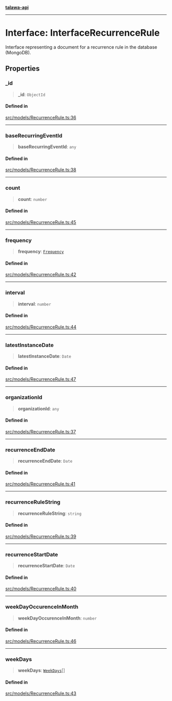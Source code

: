 [**talawa-api**](../../../README.md)

***

# Interface: InterfaceRecurrenceRule

Interface representing a document for a recurrence rule in the database (MongoDB).

## Properties

### \_id

> **\_id**: `ObjectId`

#### Defined in

[src/models/RecurrenceRule.ts:36](https://github.com/Suyash878/talawa-api/blob/095e6964ce2a06c1c30d1acf81b6162203f1db91/src/models/RecurrenceRule.ts#L36)

***

### baseRecurringEventId

> **baseRecurringEventId**: `any`

#### Defined in

[src/models/RecurrenceRule.ts:38](https://github.com/Suyash878/talawa-api/blob/095e6964ce2a06c1c30d1acf81b6162203f1db91/src/models/RecurrenceRule.ts#L38)

***

### count

> **count**: `number`

#### Defined in

[src/models/RecurrenceRule.ts:45](https://github.com/Suyash878/talawa-api/blob/095e6964ce2a06c1c30d1acf81b6162203f1db91/src/models/RecurrenceRule.ts#L45)

***

### frequency

> **frequency**: [`Frequency`](../enumerations/Frequency.md)

#### Defined in

[src/models/RecurrenceRule.ts:42](https://github.com/Suyash878/talawa-api/blob/095e6964ce2a06c1c30d1acf81b6162203f1db91/src/models/RecurrenceRule.ts#L42)

***

### interval

> **interval**: `number`

#### Defined in

[src/models/RecurrenceRule.ts:44](https://github.com/Suyash878/talawa-api/blob/095e6964ce2a06c1c30d1acf81b6162203f1db91/src/models/RecurrenceRule.ts#L44)

***

### latestInstanceDate

> **latestInstanceDate**: `Date`

#### Defined in

[src/models/RecurrenceRule.ts:47](https://github.com/Suyash878/talawa-api/blob/095e6964ce2a06c1c30d1acf81b6162203f1db91/src/models/RecurrenceRule.ts#L47)

***

### organizationId

> **organizationId**: `any`

#### Defined in

[src/models/RecurrenceRule.ts:37](https://github.com/Suyash878/talawa-api/blob/095e6964ce2a06c1c30d1acf81b6162203f1db91/src/models/RecurrenceRule.ts#L37)

***

### recurrenceEndDate

> **recurrenceEndDate**: `Date`

#### Defined in

[src/models/RecurrenceRule.ts:41](https://github.com/Suyash878/talawa-api/blob/095e6964ce2a06c1c30d1acf81b6162203f1db91/src/models/RecurrenceRule.ts#L41)

***

### recurrenceRuleString

> **recurrenceRuleString**: `string`

#### Defined in

[src/models/RecurrenceRule.ts:39](https://github.com/Suyash878/talawa-api/blob/095e6964ce2a06c1c30d1acf81b6162203f1db91/src/models/RecurrenceRule.ts#L39)

***

### recurrenceStartDate

> **recurrenceStartDate**: `Date`

#### Defined in

[src/models/RecurrenceRule.ts:40](https://github.com/Suyash878/talawa-api/blob/095e6964ce2a06c1c30d1acf81b6162203f1db91/src/models/RecurrenceRule.ts#L40)

***

### weekDayOccurenceInMonth

> **weekDayOccurenceInMonth**: `number`

#### Defined in

[src/models/RecurrenceRule.ts:46](https://github.com/Suyash878/talawa-api/blob/095e6964ce2a06c1c30d1acf81b6162203f1db91/src/models/RecurrenceRule.ts#L46)

***

### weekDays

> **weekDays**: [`WeekDays`](../enumerations/WeekDays.md)[]

#### Defined in

[src/models/RecurrenceRule.ts:43](https://github.com/Suyash878/talawa-api/blob/095e6964ce2a06c1c30d1acf81b6162203f1db91/src/models/RecurrenceRule.ts#L43)
